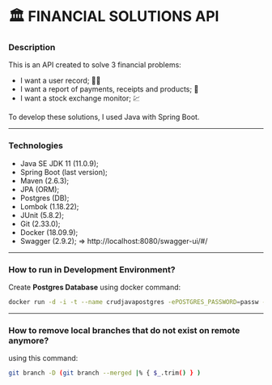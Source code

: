 # 🏛 FINANCIAL SOLUTIONS API

### Description

This is an API created to solve 3 financial problems:
 * I want a user record; 🙍‍♂️
 * I want a report of payments, receipts and products; 🧾
 * I want a stock exchange monitor; 💹

To develop these solutions, I used Java with Spring Boot.
___
### Technologies
* Java SE JDK 11 (11.0.9);
* Spring Boot (last version);
* Maven (2.6.3);
* JPA (ORM);
* Postgres (DB);
* Lombok (1.18.22);
* JUnit (5.8.2);
* Git (2.33.0);
* Docker (18.09.9);
* Swagger (2.9.2); => http://localhost:8080/swagger-ui/#/
___
### How to run in Development Environment?
Create **Postgres Database** using docker command:

```bash
docker run -d -i -t --name crudjavapostgres -ePOSTGRES_PASSWORD=passw -ePOSTGRES_DATABASE=crudjavapostgres -ePOSTGRES_USER=username -p5432:5432 postgres
```

___
### How to remove local branches that do not exist on remote anymore?
using this command:

```bash
git branch -D (git branch --merged |% { $_.trim() } )
```
